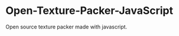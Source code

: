 Open-Texture-Packer-JavaScript
==============================

Open source texture packer made with javascript.
